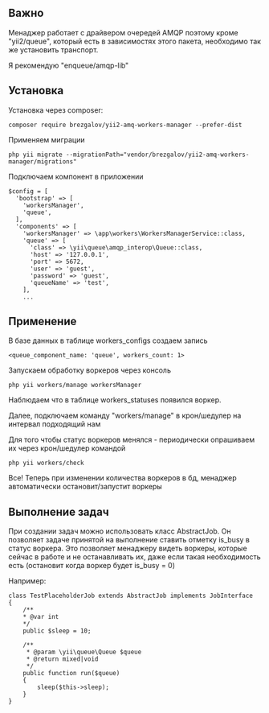 ## Важно

Менаджер работает с драйвером очередей AMQP поэтому кроме "yii2/queue", 
который есть в зависимостях этого пакета, необходимо так же установить
транспорт. 

Я рекомендую "enqueue/amqp-lib"

## Установка
Установка через composer:

    composer require brezgalov/yii2-amq-workers-manager --prefer-dist

Применяем миграции

    php yii migrate --migrationPath="vendor/brezgalov/yii2-amq-workers-manager/migrations"

Подключаем компонент в приложении

    $config = [
      'bootstrap' => [
        'workersManager',
        'queue',
      ],
      'components' => [
        'workersManager' => \app\workers\WorkersManagerService::class,
        'queue' => [
          'class' => \yii\queue\amqp_interop\Queue::class,
          'host' => '127.0.0.1',
          'port' => 5672,
          'user' => 'guest',
          'password' => 'guest',
          'queueName' => 'test',
        ],
        ...

## Применение

В базе данных в таблице workers_configs создаем запись

    <queue_component_name: 'queue', workers_count: 1>

Запускаем обработку воркеров через консоль

    php yii workers/manage workersManager

Наблюдаем что в таблице workers_statuses появился воркер.

Далее, подключаем команду "workers/manage" в крон/шедулер на интервал подходящий нам

Для того чтобы статус воркеров менялся - периодически опрашиваем их через крон/шедулер командой

    php yii workers/check

Все! Теперь при изменении количества воркеров в бд, менаджер автоматически остановит/запустит воркеры

## Выполнение задач

При создании задач можно использовать класс AbstractJob. 
Он позволяет задаче принятой на выполнение ставить отметку is_busy в статус воркера. 
Это позволяет менаджеру видеть воркеры, которые сейчас в работе и не останавливать их, 
даже если такая необходимость есть (остановит когда воркер будет is_busy = 0)

Например:

    class TestPlaceholderJob extends AbstractJob implements JobInterface
    {
        /**
        * @var int
        */
        public $sleep = 10;
    
        /**
         * @param \yii\queue\Queue $queue
         * @return mixed|void
         */
        public function run($queue)
        {
            sleep($this->sleep);
        }
    }


